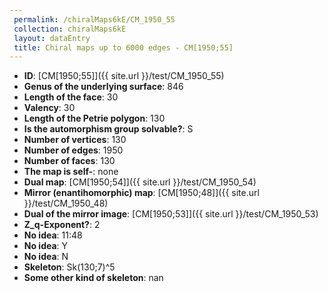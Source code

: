 ```yaml
--- 
 permalink: /chiralMaps6kE/CM_1950_55 
 collection: chiralMaps6kE
 layout: dataEntry
 title: Chiral maps up to 6000 edges - CM[1950;55]
---
```


- **ID**: [CM[1950;55]]({{ site.url }}/test/CM_1950_55)
- **Genus of the underlying surface**: 846
- **Length of the face**: 30
- **Valency**: 30
- **Length of the Petrie polygon**: 130
- **Is the automorphism group solvable?**: S
- **Number of vertices**: 130
- **Number of edges**: 1950
- **Number of faces**: 130
- **The map is self-**: none
- **Dual map**: [CM[1950;54]]({{ site.url }}/test/CM_1950_54)
- **Mirror (enantihomorphic) map**: [CM[1950;48]]({{ site.url }}/test/CM_1950_48)
- **Dual of the mirror image**: [CM[1950;53]]({{ site.url }}/test/CM_1950_53)
- **Z_q-Exponent?**: 2
- **No idea**:  11:48
- **No idea**: Y
- **No idea**: N
- **Skeleton**: Sk(130;7)^5
- **Some other kind of skeleton**: nan
